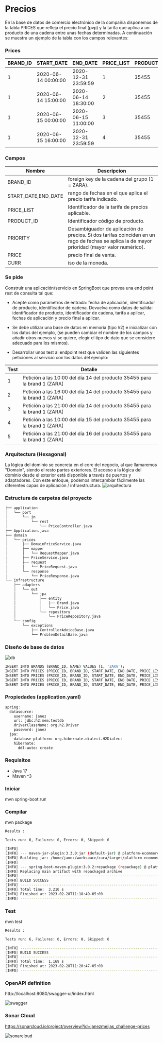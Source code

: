 # Precios

En la base de datos de comercio electrónico de la compañía disponemos de la tabla PRICES que refleja el precio final (pvp) y la tarifa que aplica a un producto de una cadena entre unas fechas determinadas. A continuación se muestra un ejemplo de la tabla con los campos relevantes:

### Prices
| BRAND_ID | START_DATE | END_DATE | PRICE_LIST | PRODUCT_ID | PRIORITY | PRICE | CURR |
|----------|------------|----------|------------|------------|----------|-------|------|
| 1 | 2020-06-14 00:00:00 | 2020-12-31 23:59:59 | 1 | 35455 | 0 | 35.50 | EUR |
| 1 | 2020-06-14 15:00:00 | 2020-06-14 18:30:00 | 2 | 35455 | 1 | 25.45 | EUR |
| 1 | 2020-06-15 00:00:00 | 2020-06-15 11:00:00 | 3 | 35455 | 1 | 30.50 | EUR |
| 1 | 2020-06-15 16:00:00 | 2020-12-31 23:59:59 | 4 | 35455 | 1 | 38.95 | EUR |

### Campos

| Nombre | Descripcion |
|--------|-------------|
| BRAND_ID | foreign key de la cadena del grupo (1 = ZARA). |
| START_DATE,END_DATE | rango de fechas en el que aplica el precio tarifa indicado. |
| PRICE_LIST | Identificador de la tarifa de precios aplicable. |
| PRODUCT_ID | Identificador código de producto. |
| PRIORITY | Desambiguador de aplicación de precios. Si dos tarifas coinciden en un rago de fechas se aplica la de mayor prioridad (mayor valor numérico). |
| PRICE | precio final de venta. |
| CURR | iso de la moneda. |

### Se pide

Construir una aplicación/servicio en SpringBoot que provea una end point rest de consulta  tal que:

* Acepte como parámetros de entrada: fecha de aplicación, identificador de producto, identificador de cadena.
Devuelva como datos de salida: identificador de producto, identificador de cadena, tarifa a aplicar, fechas de aplicación y precio final a aplicar.

* Se debe utilizar una base de datos en memoria (tipo h2) e inicializar con los datos del ejemplo, (se pueden cambiar el nombre de los campos y añadir otros nuevos si se quiere, elegir el tipo de dato que se considere adecuado para los mismos).

* Desarrollar unos test al endpoint rest que  validen las siguientes peticiones al servicio con los datos del ejemplo:

| Test | Detalle |
|------|---------|
| 1 | Petición a las 10:00 del día 14 del producto 35455   para la brand 1 (ZARA) |
| 2 | Petición a las 16:00 del día 14 del producto 35455   para la brand 1 (ZARA) |
| 3 | Petición a las 21:00 del día 14 del producto 35455   para la brand 1 (ZARA) |
| 4 | Petición a las 10:00 del día 15 del producto 35455   para la brand 1 (ZARA) |
| 5 | Petición a las 21:00 del día 16 del producto 35455   para la brand 1 (ZARA) |


### Arquitectura (Hexagonal)
La lógica del dominio se concreta en el core del negocio, al que llamaremos "Domain", siendo el resto partes exteriores. El acceso a la lógica del dominio desde el exterior está disponible a través de puertos y adaptadores.
Con este enfoque, podemos intercambiar fácilmente las diferentes capas de aplicación / infraestructura.
![arquitectura](docs/arquitectura.png)

### Estructura de carpetas del proyecto
```sh
├── application
│   └── port
│       └── in
│           └── rest
│               └── PriceController.java
├── Application.java
├── domain
│   └── prices
│       ├── DomainPriceService.java
│       ├── mapper
│       │   └── RequestMapper.java
│       ├── PriceService.java
│       ├── request
│       │   └── PriceRequest.java
│       └── response
│           └── PriceResponse.java
└── infrastructure
    ├── adapters
    │   └── out
    │       └── jpa
    │           ├── entity
    │           │   ├── Brand.java
    │           │   └── Price.java
    │           └── repository
    │               └── PriceRepository.java
    └── config
        └── exceptions
            ├── ControllerAdviceBase.java
            └── ProblemDetailBase.java
```

### Diseño de base de datos
![db](docs/db.png)

```sh
INSERT INTO BRANDS (BRAND_ID, NAME) VALUES (1, 'ZARA');
INSERT INTO PRICES (PRICE_ID, BRAND_ID, START_DATE, END_DATE, PRICE_LIST, PRODUCT_ID, PRIORITY, PRICE, CURR) VALUES (1, 1, TIMESTAMP '2020-06-14 00:00:00', TIMESTAMP '2020-12-31 23:59:59', 1, 35455, 0, 35.50, 'EUR');
INSERT INTO PRICES (PRICE_ID, BRAND_ID, START_DATE, END_DATE, PRICE_LIST, PRODUCT_ID, PRIORITY, PRICE, CURR) VALUES (2, 1, TIMESTAMP '2020-06-14 15:00:00', TIMESTAMP '2020-06-14 18:30:00', 2, 35455, 1, 25.45, 'EUR');
INSERT INTO PRICES (PRICE_ID, BRAND_ID, START_DATE, END_DATE, PRICE_LIST, PRODUCT_ID, PRIORITY, PRICE, CURR) VALUES (3, 1, TIMESTAMP '2020-06-15 00:00:00', TIMESTAMP '2020-06-15 11:00:00', 3, 35455, 1, 30.50, 'EUR');
INSERT INTO PRICES (PRICE_ID, BRAND_ID, START_DATE, END_DATE, PRICE_LIST, PRODUCT_ID, PRIORITY, PRICE, CURR) VALUES (4, 1, TIMESTAMP '2020-06-15 16:00:00', TIMESTAMP '2020-12-31 23:59:59', 4, 35455, 1, 38.95, 'EUR');
```

### Propiedades (application.yaml)
```sh
spring:
  datasource:
    username: janez
    url: jdbc:h2:mem:testdb
    driverClassName: org.h2.Driver
    password: janez
  jpa:
    database-platform: org.hibernate.dialect.H2Dialect
    hibernate:
      ddl-auto: create
```

### Requisitos

- Java 17
- Maven ^3

### Iniciar

mvn spring-boot:run

### Compilar

mvn package

```sh
Results :

Tests run: 0, Failures: 0, Errors: 0, Skipped: 0

[INFO]
[INFO] --- maven-jar-plugin:3.3.0:jar (default-jar) @ platform-ecommerce ---
[INFO] Building jar: /home/janez/workspace/zara/target/platform-ecommerce-0.0.1-SNAPSHOT.jar
[INFO]
[INFO] --- spring-boot-maven-plugin:3.0.2:repackage (repackage) @ platform-ecommerce ---
[INFO] Replacing main artifact with repackaged archive
[INFO] ------------------------------------------------------------------------
[INFO] BUILD SUCCESS
[INFO] ------------------------------------------------------------------------
[INFO] Total time:  3.210 s
[INFO] Finished at: 2023-02-28T11:18:49-05:00
[INFO] ------------------------------------------------------------------------
```

### Test

mvn test

```sh
Results :

Tests run: 6, Failures: 0, Errors: 0, Skipped: 0

[INFO] ------------------------------------------------------------------------
[INFO] BUILD SUCCESS
[INFO] ------------------------------------------------------------------------
[INFO] Total time:  1.169 s
[INFO] Finished at: 2023-02-28T11:20:47-05:00
[INFO] ------------------------------------------------------------------------
```

### OpenAPI definition

http://localhost:8080/swagger-ui/index.html

![swagger](docs/swagger.png)

### Sonar Cloud
https://sonarcloud.io/project/overview?id=janezmejias_challenge-prices

![sonarcloud](docs/sonarcloud.png)